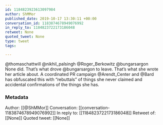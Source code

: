 ```yaml
---
id: 1184823923613097984
author: ShMMor
published_date: 2019-10-17 13:30:11 +00:00
conversation_id: 1183874678949076992
in_reply_to: 1184823722173186048
retweet: None
quoted_tweet: None
type: tweet
tags:

---
```


@thomaschattwill @nikhil_palsingh @Roger_Berkowitz @bungarsargon None did.  That’s what drove @bungarsargon to leave.  That’s what she wrote her article about.  A coordinated PR campaign @Arendt_Center and @Bard has obfuscated this with “rebuttals” of things she never claimed and accidental confirmations of the things she has.

### Metadata

Author: [[@ShMMor]]
Conversation: [[conversation-1183874678949076992]]
In reply to: [[1184823722173186048]]
Retweet of: [[None]]
Quoted tweet: [[None]]
